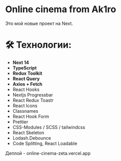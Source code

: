 # Online cinema from Ak1ro

Это мой новые проект на Next.

# 🛠 Технологии:

- **Next 14**
- **TypeScript**
- **Redux Toolkit**
- **React Query**
- **Axios + Fetch**
- React Hooks
- Nextjs Progressbar
- React Redux Toastr
- React Icons
- Classnames
- React Hook Form
- Prettier
- CSS-Modules / SCSS / tailwindcss
- React Skeleton
- Lodash.Debounce
- Code Splitting, React Loadable

Деплой - online-cinema-zeta.vercel.app
